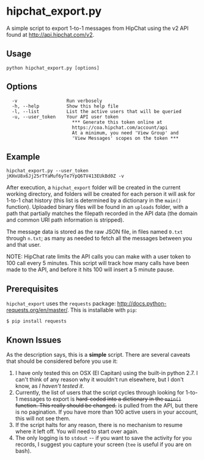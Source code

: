 hipchat_export.py
=================

A simple script to export 1-to-1 messages from HipChat using the v2 API
found at http://api.hipchat.com/v2.

Usage 
------

```python hipchat_export.py [options]```

Options
------
```
  -v                  Run verbosely
  -h, --help          Show this help file
  -l, --list          List the active users that will be queried
  -u, --user_token    Your API user token
                        *** Generate this token online at
                        https://coa.hipchat.com/account/api 
                        At a minimum, you need 'View Group' and
                        'View Messages' scopes on the token ***
```

Example
------
```hipchat_export.py --user_token jKHxU8x6Jj25rTYaMuf6yTe7YpQ6TV413EUkBd0Z -v```

After execution, a `hipchat_export` folder will be created in the current
working directory, and folders will be created for each person it will ask
for 1-to-1 chat history (this list is determined by a dictionary in the `main()`
function). Uploaded binary files will be found in an `uploads` folder, with a
path that partially matches the filepath recorded in the API data (the domain
and common URI path information is stripped).

The message data is stored as the raw JSON file, in files named `0.txt` through
`n.txt`; as many as needed to fetch all the messages between you and that user.

NOTE: HipChat rate limits the API calls you can make with a user token to 100
call every 5 minutes. This script will track how many calls have been made to
the API, and before it hits 100 will insert a 5 minute pause.


Prerequisites 
--------

`hipchat_export` uses the `requests` package: http://docs.python-requests.org/en/master/.  This is installable with `pip`:
```
$ pip install requests
```

Known Issues
--------

As the description says, this is a **simple** script. There are several caveats that
should be considered before you use it:

1. I have only tested this on OSX (El Capitan) using the built-in python 2.7. I can't think of any reason why it wouldn't run elsewhere, but I don't know, as _I haven't tested it_. 
2. Currently, the list of users that the script cycles through looking for 1-to-1 messages to export is ~~hard-coded into a dictionary in the `main()` function. This really should be changed.~~ is pulled from the API, but there is no pagination. If you have more than 100 active users in your account, this will not see them.
3. If the script halts for any reason, there is no mechanism to resume where it left off. You will need to start over again.
4. The only logging is to `stdout` -- if you want to save the activity for you records, I suggest you capture your screen (`tee` is useful if you are on bash).
